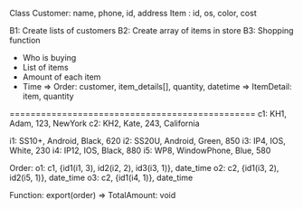 Class
	Customer: name, phone, id, address
	Item	: id, os, color, cost
	
B1: Create lists of customers
B2:	Create array of items in store
B3: Shopping function

+ Who is buying 
+ List of items
+ Amount of each item
+ Time
=> Order: customer, item_details[], quantity, datetime
=> ItemDetail: item, quantity

===============================================
c1: KH1, Adam, 123, NewYork
c2: KH2, Kate, 243, California

i1: SS10+, Android, Black, 620
i2: SS20U, Android, Green, 850
i3: IP4, IOS, White, 230
i4: IP12, IOS, Black, 880
i5: WP8, WindowPhone, Blue, 580

Order: 
o1: c1, {id1(i1, 3), id2(i2, 2), id3(i3, 1)}, date_time
o2: c2, {id1(i3, 2), id2(i5, 1)}, date_time
o3: c2, {id1(i4, 1)}, date_time

Function: export(order) => TotalAmount: void

